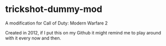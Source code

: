 # trickshot-dummy-mod
A modification for Call of Duty: Modern Warfare 2

Created in 2012, if I put this on my Github it might remind me to play around with it every now and then.

